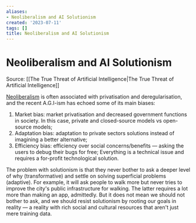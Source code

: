 ```yaml
---
aliases:
- Neoliberalism and AI Solutionism
created: '2023-07-11'
tags: []
title: Neoliberalism and AI Solutionism
---
```


# Neoliberalism and AI Solutionism

Source: [[The True Threat of Artificial Intelligence|The True Threat of Artificial Intelligence]]

[Neoliberalism](https://en.wikipedia.org/wiki/Neoliberalism) is often associated with privatisation and deregularisation, and the recent A.G.I-ism has echoed some of its main biases:

1. Market bias: market privatisation and decreased government functions in society. In this case, private and closed-source models vs open-source models;
2. Adaptation bias: adaptation to private sectors solutions instead of imagining a better alternative;
3. Efficiency bias: efficiency over social concerns/benefits — asking the users to debug their bugs for free; Everything is a technical issue and requires a for-profit technological solution.

The problem with solutionism is that they never bother to ask a deeper level of why (transformative) and settle on solving superficial problems (adaptive). For example, it will ask people to walk more but never tries to improve the city's public infrastructure for walking. The latter requires a lot more than making an app, admittedly. But it does not mean we should not bother to ask, and we should resist solutionism by rooting our goals in reality — a reality with rich social and cultural resources that aren't just mere training data.
